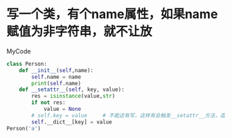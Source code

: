 
# 写一个类，有个name属性，如果name赋值为非字符串，就不让放

MyCode

```python
class Person:
    def __init__(self,name):
        self.name = name
        print(self.name)
    def __setattr__(self, key, value):
        res = isinstance(value,str)
        if not res:
            value = None
        # self.key = value     # 不能这有写，这样有会触发__setattr__方法，造成无限循环
        self.__dict__[key] = value
Person('a')
```

